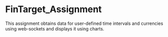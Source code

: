 # FinTarget_Assignment
This assignment obtains data for user-defined time intervals and currencies using web-sockets and displays it using charts.
